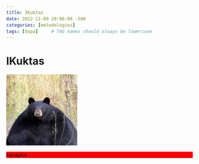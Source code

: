 ```yaml
---
title: IKuktas
date: 2022-11-09 20:06:00 -500
categories: [metodologies]
tags: [dupa]     # TAG names should always be lowercase
---
```


# IKuktas
![alt text](../assets/img/favicons/android-chrome-192x192.png "Title")

<div style="background: red">
kanapka
</div>
